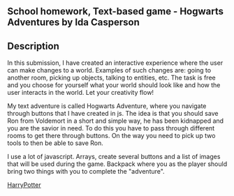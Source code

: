 ## School homework, Text-based game - Hogwarts Adventures by Ida Casperson

## **Description**
In this submission, I have created an interactive experience where the user can make changes to a world. Examples of such changes are: going to another room, picking up objects, talking to entities, etc. The task is free and you choose for yourself what your world should look like and how the user interacts in the world. Let your creativity flow!

My text adventure is called Hogwarts Adventure, where you navigate through buttons that I have created in js.
The idea is that you should save Ron from Voldemort in a short and simple way, he has been kidnapped and you are the savior in need. To do this you have to pass through different rooms to get there through buttons. On the way you need to pick up two tools to then be able to save Ron.

I use a lot of javascript. Arrays, create several buttons and a list of images that will be used during the game. Backpack where you as the player should bring two things with you to complete the "adventure".

[HarryPotter](https://iiddaa96.github.io/Text-adventure-HarryPotter/)

